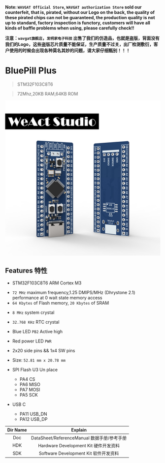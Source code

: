 **Note: `WAVGAT Official Store`, `WAVGAT authorization Store` sold our counterfeit, that is, pirated, without our Logo on the back, the quality of these pirated chips can not be guaranteed, the production quality is not up to standard, factory inspection is functory, customers will have all kinds of baffle problems when using, please carefully check!!**

**注意：`wavgat旗舰店`，`发明家电子科技` 出售了我们的仿造品，也就是盗版，背面没有我们的Logo，这些盗版芯片质量不能保证，生产质量不过关，出厂检测敷衍，客户使用的时候会出现各种莫名其妙的问题，请大家仔细甄别！！！**

# BluePill Plus
> STM32F103C8T6
  
> 72Mhz,20KB RAM,64KB ROM

![](Images/BluePillPlus.jpg)

## Features 特性
* STM32F103C8T6 ARM Cortex M3
+ `72 MHz` maximum frequency,1.25 DMIPS/MHz (Dhrystone 2.1) performance at 0 wait state memory access
+ `64 Kbytes` of Flash memory, `20 Kbytes` of SRAM
* `8 MHz` system crystal
* `32.768 KHz` RTC crystal
* Blue LED `PB2` Active high
* Red power LED `PWR`
* 2x20 side pins && 1x4 SW pins
* Size: `52.81 mm x 20.78 mm`

* SPI Flash U3 Un place
   + PA4  CS
   + PA6  MISO
   + PA7  MOSI
   + PA5  SCK
* USB C
   + PA11  USB_DN
   + PA12  USB_DP

|Dir Name|Explain|
| :--:|:--:|
|Doc|DataSheet/ReferenceManual 数据手册/参考手册|
|HDK|Hardware Development Kit 硬件开发资料|
|SDK|Software Development Kit 软件开发资料|
